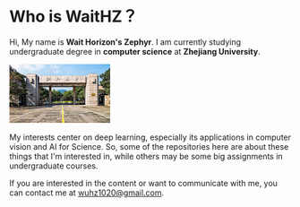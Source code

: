 # Who is WaitHZ？

Hi, My name is **Wait Horizon's Zephyr**. I am currently studying undergraduate degree in **computer science** at **Zhejiang University**.

<div aligin=center>
<img src="./img/zju.jpg" width="180" height="105">
</div>

My interests center on deep learning, especially its applications in computer vision and AI for Science. So, some of the repositories here are about these things that I'm interested in, while others may be some big assignments in undergraduate courses.

If you are interested in the content or want to communicate with me, you can contact me at wuhz1020@gmail.com.
